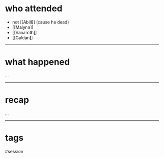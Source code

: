 # who attended

- not [[Abill]] (cause he dead)
- [[Malynn]]
- [[Vanaroth]]
- [[Galdan]]

---
# what happened

...

---
# recap

...

---
# tags

#session